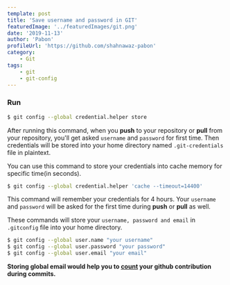 ```yaml
---
template: post
title: 'Save username and password in GIT'
featuredImage: '../featuredImages/git.png'
date: '2019-11-13'
author: 'Pabon'
profileUrl: 'https://github.com/shahnawaz-pabon'
category: 
    - Git
tags:
    - git
    - git-config
---
```


### Run

<div class=fakeMenu>
  <div class="fakeButtons fakeClose"></div>
  <div class="fakeButtons fakeMinimize"></div>
  <div class="fakeButtons fakeZoom"></div>
</div>

```bash
$ git config --global credential.helper store
```

After running this command, when you **push** to your repository or **pull** from your repository, you'll get asked `username` and `password` for first time.
Then credentials will be stored into your home directory named `.git-credentials` file in plaintext.
<br/>

You can use this command to store your credentials into cache memory for specific time(in seconds).

<div class=fakeMenu>
  <div class="fakeButtons fakeClose"></div>
  <div class="fakeButtons fakeMinimize"></div>
  <div class="fakeButtons fakeZoom"></div>
</div>

```bash
$ git config --global credential.helper 'cache --timeout=14400'
```
This command will remember your credentials for 4 hours. Your `username` and `password` will be asked for the first time during **push** or **pull** as well.
<br/>

These commands will store your `username, password and email` in `.gitconfig` file into your home directory.

<div class=fakeMenu>
  <div class="fakeButtons fakeClose"></div>
  <div class="fakeButtons fakeMinimize"></div>
  <div class="fakeButtons fakeZoom"></div>
</div>

```bash
$ git config --global user.name "your username"
$ git config --global user.password "your password"
$ git config --global user.email "your email"
```

**Storing global email would help you to [count](https://help.github.com/en/github/setting-up-and-managing-your-github-profile/why-are-my-contributions-not-showing-up-on-my-profile#contributions-that-are-counted) your github contribution during commits.**
